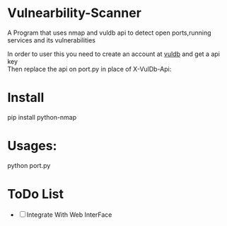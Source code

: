 # Vulnearbility-Scanner
A Program  that uses nmap and vuldb api to detect open ports,running services and its vulnerabilities

  In order to user this you need to create an account at <a href="https://vuldb.com/?signup">vuldb</a> and get a api key
  <br>Then replace the api on port.py in place of X-VulDb-Api:</li>


# Install
pip install python-nmap

# Usages:
python port.py

# ToDo List
<ul>
<li><input type="checkbox"/>Integrate With Web InterFace</li>
</ul>

